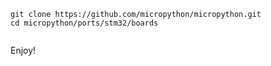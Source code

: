 


```
git clone https://github.com/micropython/micropython.git
cd micropython/ports/stm32/boards


```

Enjoy!

